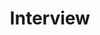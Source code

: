 ---
layout: posts_by_category
categories: Interview
title: Interview
permalink: /category/Interview
---